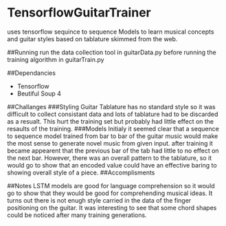 # TensorflowGuitarTrainer
uses tensorflow sequince to sequence Models to learn musical concepts and guitar styles based on tablature
skimmed from the web.

##Running
run the data collection tool in guitarData.py before running the training algorithm in guitarTrain.py 

##Dependancies
* Tensorflow
* Beutiful Soup 4

##Challanges
###Styling
Guitar Tablature has no standard style so it was difficult to collect consistant data and lots of tablature had to be discarded
as a resualt. This hurt the training set but probably had little effect on the resaults of the training.
###Models
Initialy it seemed clear that a sequence to sequence model trained from bar to bar of the guitar music would make the most 
sense to generate novel music from given input. after training it became appearent that the previous bar of the tab had little
to no effect on the next bar. However, there was an overall pattern to the tablature, so it would go to show that an encoded 
value could have an effective baring to showing overall style of a piece.
##Accomplisments

##Notes
LSTM models are good for language comprehension so it would go to show that they would be good for comprehending musical
ideas. It turns out there is not enugh style carried in the data of the finger positioning on the guitar. It was interesting
to see that some chord shapes could be noticed after many training generations.
